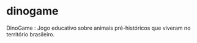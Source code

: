 # dinogame
DinoGame : Jogo educativo sobre animais pré-históricos que viveram no território brasileiro.

